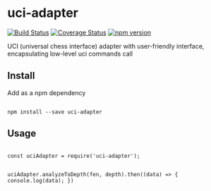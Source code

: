 # uci-adapter
[![Build Status](https://travis-ci.org/Scorpibear/uci-adapter.svg?branch=master)](https://travis-ci.org/Scorpibear/uci-adapter)
[![Coverage Status](https://codecov.io/gh/Scorpibear/uci-adapter/coverage.svg)](https://codecov.io/gh/Scorpibear/uci-adapter)
[![npm version](https://badge.fury.io/js/uci-adapter.svg)](https://www.npmjs.com/package/uci-adapter)

UCI (universal chess interface) adapter with user-friendly interface, encapsulating low-level uci commands call

## Install

Add as a npm dependency

<code>
npm install --save uci-adapter
</code>

## Usage


<code>
const uciAdapter = require('uci-adapter');

uciAdapter.analyzeToDepth(fen, depth).then((data) => {
    console.log(data);
})
</code>
